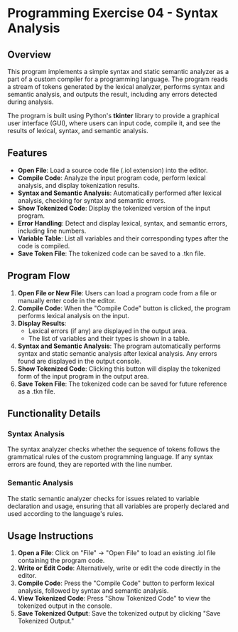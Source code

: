 # Programming Exercise 04 - Syntax Analysis

## Overview
This program implements a simple syntax and static semantic analyzer as a part of a custom compiler for a programming language. The program reads a stream of tokens generated by the lexical analyzer, performs syntax and semantic analysis, and outputs the result, including any errors detected during analysis.

The program is built using Python's **tkinter** library to provide a graphical user interface (GUI), where users can input code, compile it, and see the results of lexical, syntax, and semantic analysis.

## Features
- **Open File**: Load a source code file (.iol extension) into the editor.
- **Compile Code**: Analyze the input program code, perform lexical analysis, and display tokenization results.
- **Syntax and Semantic Analysis**: Automatically performed after lexical analysis, checking for syntax and semantic errors.
- **Show Tokenized Code**: Display the tokenized version of the input program.
- **Error Handling**: Detect and display lexical, syntax, and semantic errors, including line numbers.
- **Variable Table**: List all variables and their corresponding types after the code is compiled.
- **Save Token File**: The tokenized code can be saved to a .tkn file.

## Program Flow
1. **Open File or New File**: Users can load a program code from a file or manually enter code in the editor.
2. **Compile Code**: When the "Compile Code" button is clicked, the program performs lexical analysis on the input.
3. **Display Results**:
   - Lexical errors (if any) are displayed in the output area.
   - The list of variables and their types is shown in a table.
4. **Syntax and Semantic Analysis**: The program automatically performs syntax and static semantic analysis after lexical analysis. Any errors found are displayed in the output console.
5. **Show Tokenized Code**: Clicking this button will display the tokenized form of the input program in the output area.
6. **Save Token File**: The tokenized code can be saved for future reference as a .tkn file.

## Functionality Details

### Syntax Analysis
The syntax analyzer checks whether the sequence of tokens follows the grammatical rules of the custom programming language. If any syntax errors are found, they are reported with the line number.

### Semantic Analysis
The static semantic analyzer checks for issues related to variable declaration and usage, ensuring that all variables are properly declared and used according to the language's rules.

## Usage Instructions
1. **Open a File**: Click on "File" -> "Open File" to load an existing .iol file containing the program code.
2. **Write or Edit Code**: Alternatively, write or edit the code directly in the editor.
3. **Compile Code**: Press the "Compile Code" button to perform lexical analysis, followed by syntax and semantic analysis.
4. **View Tokenized Code**: Press "Show Tokenized Code" to view the tokenized output in the console.
5. **Save Tokenized Output**: Save the tokenized output by clicking "Save Tokenized Output."
